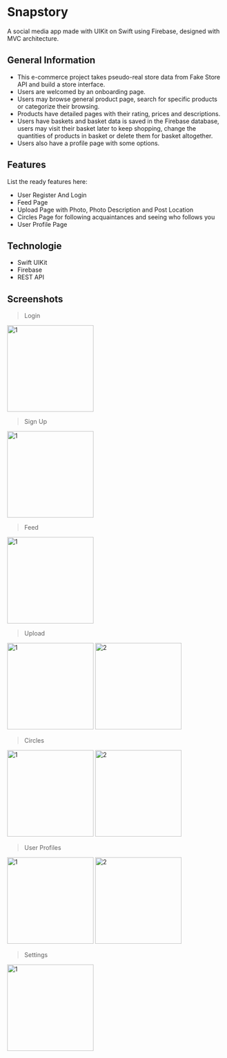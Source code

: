 # Snapstory

A social media app made with UIKit on Swift using Firebase, designed with MVC architecture.

## General Information
- This e-commerce project takes pseudo-real store data from Fake Store API and build a store interface.
- Users are welcomed by an onboarding page.
- Users may browse general product page, search for specific products or categorize their browsing.
- Products have detailed pages with their rating, prices and descriptions.
- Users have baskets and basket data is saved in the Firebase database, users may visit their basket later to keep shopping, change the quantities of products in basket or delete them for basket altogether.
- Users also have a profile page with some options.

## Features
List the ready features here:
- User Register And Login
- Feed Page
- Upload Page with Photo, Photo Description and Post Location
- Circles Page for following acquaintances and seeing who follows you
- User Profile Page


## Technologie
- Swift UIKit
- Firebase
- REST API

Screenshots
-----------

> Login

<img width="200" alt="1" src="https://user-images.githubusercontent.com/49480936/210530541-785fb6ae-fb58-4b0c-a37a-ae3cb6e9884b.png">

> Sign Up
> 
<img width="200" alt="1" src="https://user-images.githubusercontent.com/49480936/210530549-bab360d6-efbb-4b5f-8ed0-d09177594ca4.png">

> Feed

<img width="200" alt="1" src="https://user-images.githubusercontent.com/49480936/210530525-0ea4edd2-8377-4ad3-97d3-789b1e0b0e71.png">

> Upload

<img width="200" alt="1" src="https://user-images.githubusercontent.com/49480936/210530551-8a74eb52-a584-4ca4-ad80-62d9f3170861.png">
<img width="200" alt="2" src="https://user-images.githubusercontent.com/49480936/210530529-d6613f02-18cf-4fbb-a42b-733e0a0b657d.png">

> Circles

<img width="200" alt="1" src="https://user-images.githubusercontent.com/49480936/210530516-475969dd-cfe2-4f64-87ca-8a1d127368fd.png">
<img width="200" alt="2" src="https://user-images.githubusercontent.com/49480936/210530558-208eda6c-dd27-4896-baac-8f5878309c01.png">

> User Profiles

<img width="200" alt="1" src="https://user-images.githubusercontent.com/49480936/210530542-6652cd80-e06f-4af3-836b-c8c65e7463de.png">
<img width="200" alt="2" src="https://user-images.githubusercontent.com/49480936/210530567-c916cb83-0637-4147-a68f-13fdc94dd176.png">

> Settings

<img width="200" alt="1" src="https://user-images.githubusercontent.com/49480936/210530545-30d13961-e3c4-4b6b-9653-dbb868751793.png">

